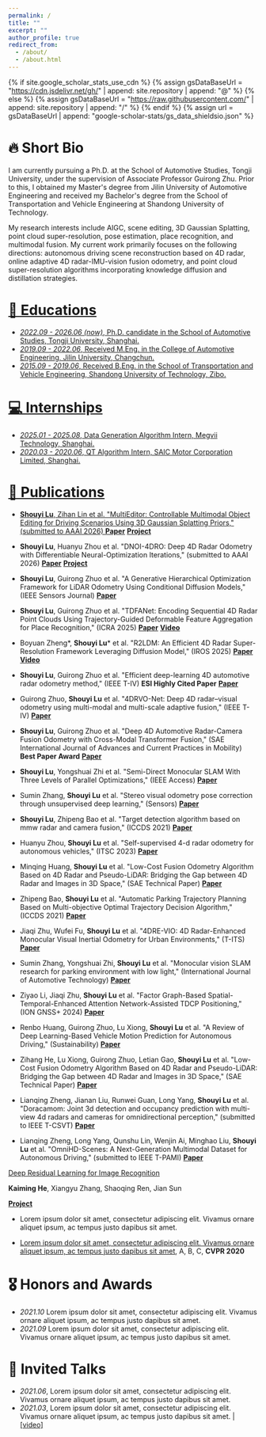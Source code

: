 ```yaml
---
permalink: /
title: ""
excerpt: ""
author_profile: true
redirect_from: 
  - /about/
  - /about.html
---
```


{% if site.google_scholar_stats_use_cdn %}
{% assign gsDataBaseUrl = "https://cdn.jsdelivr.net/gh/" | append: site.repository | append: "@" %}
{% else %}
{% assign gsDataBaseUrl = "https://raw.githubusercontent.com/" | append: site.repository | append: "/" %}
{% endif %}
{% assign url = gsDataBaseUrl | append: "google-scholar-stats/gs_data_shieldsio.json" %}

<span class='anchor' id='about-me'></span>

# 🔥 Short Bio
I am currently pursuing a Ph.D. at the School of Automotive Studies, Tongji University, under the supervision of Associate Professor Guirong Zhu. Prior to this, I obtained my Master's degree from Jilin University of Automotive Engineering and received my Bachelor's degree from the School of Transportation and Vehicle Engineering at Shandong University of Technology.

My research interests include AIGC, scene editing, 3D Gaussian Splatting, point cloud super-resolution, pose estimation, place recognition, and multimodal fusion. My current work primarily focuses on the following directions: autonomous driving scene reconstruction based on 4D radar, online adaptive 4D radar-IMU-vision fusion odometry, and point cloud super-resolution algorithms incorporating knowledge diffusion and distillation strategies.
<a href='https://scholar.google.com/citations?user=kRKEO4kAAAAJ'>

# 📖 Educations
- *2022.09 - 2026.06 (now)*, Ph.D. candidate in the School of Automotive Studies, Tongji University, Shanghai. 
- *2019.09 - 2022.06*, Received M.Eng. in the College of Automotive Engineering, Jilin University, Changchun. 
- *2015.09 - 2019.06*, Received B.Eng. in the School of Transportation and Vehicle Engineering, Shandong University of Technology, Zibo.

# 💻 Internships
- *2025.01 - 2025.08*, Data Generation Algorithm Intern, Megvii Technology, Shanghai.
- *2020.03 - 2020.06*, QT Algorithm Intern, SAIC Motor Corporation Limited, Shanghai.

# 📝 Publications 
- **Shouyi Lu**, Zihan Lin et al. "MultiEditor: Controllable Multimodal Object Editing for Driving Scenarios Using 3D Gaussian Splatting Priors," (submitted to AAAI 2026) [**Paper**](https://arxiv.org/pdf/2507.21872) [**Project**](https://shouyilu.github.io/MultiEditor/)

- **Shouyi Lu**, Huanyu Zhou et al. "DNOI-4DRO: Deep 4D Radar Odometry with Differentiable Neural-Optimization Iterations," (submitted to AAAI 2026) [**Paper**](https://arxiv.org/pdf/2505.12310) [**Project**](https://shouyilu.github.io/DNOI-4DRO/)

- **Shouyi Lu**, Guirong Zhuo et al. "A Generative Hierarchical Optimization Framework for LiDAR Odometry Using Conditional Diffusion Models," (IEEE Sensors Journal) [**Paper**](https://ieeexplore.ieee.org/abstract/document/11026785)

- **Shouyi Lu**, Guirong Zhuo et al. "TDFANet: Encoding Sequential 4D Radar Point Clouds Using Trajectory-Guided Deformable Feature Aggregation for Place Recognition," (ICRA 2025) [**Paper**](https://arxiv.org/pdf/2504.05103) [**Video**](https://www.youtube.com/watch?v=2jgLITzA_48)

- Boyuan Zheng*, **Shouyi Lu*** et al. "R2LDM: An Efficient 4D Radar Super-Resolution Framework Leveraging Diffusion Model," (IROS 2025) [**Paper**](https://arxiv.org/pdf/2503.17097) [**Video**](https://www.youtube.com/watch?v=p8hqg3TpJgE)

- **Shouyi Lu**, Guirong Zhuo et al. "Efficient deep-learning 4D automotive radar odometry method," (IEEE T-IV) **ESI Highly Cited Paper** [**Paper**](https://ieeexplore.ieee.org/abstract/document/10237296)

- Guirong Zhuo, **Shouyi Lu** et al. "4DRVO-Net: Deep 4D radar–visual odometry using multi-modal and multi-scale adaptive fusion," (IEEE T-IV) [**Paper**](https://arxiv.org/pdf/2308.06573)

- **Shouyi Lu**, Guirong Zhuo et al. "Deep 4D Automotive Radar-Camera Fusion Odometry with Cross-Modal Transformer Fusion," (SAE International Journal of Advances and Current Practices in Mobility) **Best Paper Award** [**Paper**](https://arxiv.org/pdf/2308.06573)

- **Shouyi Lu**, Yongshuai Zhi et al. "Semi-Direct Monocular SLAM With Three Levels of Parallel Optimizations," (IEEE Access) [**Paper**](https://ieeexplore.ieee.org/abstract/document/9398863)

- Sumin Zhang, **Shouyi Lu** et al. "Stereo visual odometry pose correction through unsupervised deep learning," (Sensors) [**Paper**](https://www.mdpi.com/1424-8220/21/14/4735)

- **Shouyi Lu**, Zhipeng Bao et al. "Target detection algorithm based on mmw radar and camera fusion," (ICCDS 2021) [**Paper**](https://dl.acm.org/doi/abs/10.1145/3448734.3450908)

- Huanyu Zhou, **Shouyi Lu** et al. "Self-supervised 4-d radar odometry for autonomous vehicles," (ITSC 2023) [**Paper**](https://ieeexplore.ieee.org/abstract/document/10422466)

- Minqing Huang, **Shouyi Lu** et al. "Low-Cost Fusion Odometry Algorithm Based on 4D Radar and Pseudo-LiDAR: Bridging the Gap between 4D Radar and Images in 3D Space," (SAE Technical Paper) [**Paper**](https://www.sae.org/publications/technical-papers/content/2024-01-7031/)

- Zhipeng Bao, **Shouyi Lu** et al. "Automatic Parking Trajectory Planning Based on Multi-objective Optimal Trajectory Decision Algorithm," (ICCDS 2021) [**Paper**](https://dl.acm.org/doi/abs/10.1145/3448734.3450909)

- Jiaqi Zhu, Wufei Fu, **Shouyi Lu** et al. "4DRE-VIO: 4D Radar-Enhanced Monocular Visual Inertial Odometry for Urban Environments," (T-ITS) [**Paper**](https://ieeexplore.ieee.org/abstract/document/11045307)

- Sumin Zhang, Yongshuai Zhi, **Shouyi Lu** et al. "Monocular vision SLAM research for parking environment with low light," (International Journal of Automotive Technology) [**Paper**](https://link.springer.com/article/10.1007/s12239-022-0063-5)

- Ziyao Li, Jiaqi Zhu, **Shouyi Lu** et al. "Factor Graph-Based Spatial-Temporal-Enhanced Attention Network-Assisted TDCP Positioning," (ION GNSS+ 2024) [**Paper**](https://www.ion.org/publications/abstract.cfm?articleID=19916)

- Renbo Huang, Guirong Zhuo, Lu Xiong, **Shouyi Lu** et al. "A Review of Deep Learning-Based Vehicle Motion Prediction for Autonomous Driving," (Sustainability) [**Paper**](https://openurl.ebsco.com/EPDB%3Agcd%3A11%3A15888811/detailv2?sid=ebsco%3Aplink%3Ascholar&id=ebsco%3Agcd%3A173336995&crl=c&link_origin=scholar.google.com)

- Zihang He, Lu Xiong, Guirong Zhuo, Letian Gao, **Shouyi Lu** et al. "Low-Cost Fusion Odometry Algorithm Based on 4D Radar and Pseudo-LiDAR: Bridging the Gap between 4D Radar and Images in 3D Space," (SAE Technical Paper) [**Paper**](https://www.sae.org/publications/technical-papers/content/2024-01-2844/)

- Lianqing Zheng, Jianan Liu, Runwei Guan, Long Yang, **Shouyi Lu** et al. "Doracamom: Joint 3d detection and occupancy prediction with multi-view 4d radars and cameras for omnidirectional perception," (submitted to IEEE T-CSVT) [**Paper**](https://arxiv.org/pdf/2501.15394)

- Lianqing Zheng, Long Yang, Qunshu Lin, Wenjin Ai, Minghao Liu, **Shouyi Lu** et al. "OmniHD-Scenes: A Next-Generation Multimodal Dataset for Autonomous Driving," (submitted to IEEE T-PAMI) [**Paper**](https://arxiv.org/pdf/2412.10734)



[Deep Residual Learning for Image Recognition](https://openaccess.thecvf.com/content_cvpr_2016/papers/He_Deep_Residual_Learning_CVPR_2016_paper.pdf)

**Kaiming He**, Xiangyu Zhang, Shaoqing Ren, Jian Sun

[**Project**](https://scholar.google.com/citations?view_op=view_citation&hl=zh-CN&user=DhtAFkwAAAAJ&citation_for_view=DhtAFkwAAAAJ:ALROH1vI_8AC) <strong><span class='show_paper_citations' data='DhtAFkwAAAAJ:ALROH1vI_8AC'></span></strong>
- Lorem ipsum dolor sit amet, consectetur adipiscing elit. Vivamus ornare aliquet ipsum, ac tempus justo dapibus sit amet. 
</div>
</div>

- [Lorem ipsum dolor sit amet, consectetur adipiscing elit. Vivamus ornare aliquet ipsum, ac tempus justo dapibus sit amet](https://github.com), A, B, C, **CVPR 2020**

# 🎖 Honors and Awards
- *2021.10* Lorem ipsum dolor sit amet, consectetur adipiscing elit. Vivamus ornare aliquet ipsum, ac tempus justo dapibus sit amet. 
- *2021.09* Lorem ipsum dolor sit amet, consectetur adipiscing elit. Vivamus ornare aliquet ipsum, ac tempus justo dapibus sit amet. 



# 💬 Invited Talks
- *2021.06*, Lorem ipsum dolor sit amet, consectetur adipiscing elit. Vivamus ornare aliquet ipsum, ac tempus justo dapibus sit amet. 
- *2021.03*, Lorem ipsum dolor sit amet, consectetur adipiscing elit. Vivamus ornare aliquet ipsum, ac tempus justo dapibus sit amet.  \| [\[video\]](https://github.com/)

